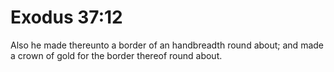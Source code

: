 # Exodus 37:12

Also he made thereunto a border of an handbreadth round about; and made a crown of gold for the border thereof round about.